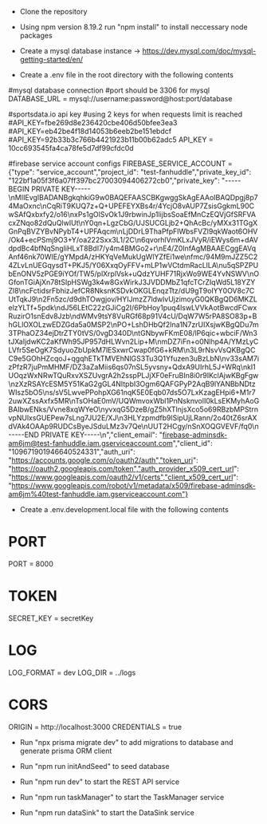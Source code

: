 - Clone the repository

- Using npm version 8.19.2 run "npm install" to install neccessary node packages

- Create a mysql database instance -> https://dev.mysql.com/doc/mysql-getting-started/en/

- Create a .env file in the root directory with the following contents

#mysql database connection
#port should be 3306 for mysql
DATABASE_URL =  mysql://username:password@host:port/database 

#sportsdata.io api key
#using 2 keys for when requests limit is reached
#API_KEY=fbe269d8e236420cbe406d50bfee3ea3
#API_KEY=eb42be4f18d14053b6eeb2be151ebdcf
#API_KEY=92b33b3c766b4421923b11b00b62adc5
API_KEY = 10cc693545fa4ca78fe5d7df99cfdc0d

#firebase service account configs
FIREBASE_SERVICE_ACCOUNT = {"type": "service_account","project_id": "test-fanhuddle","private_key_id": "122bf1a05f3f6a07ff397bc27003094406272cb0","private_key": "-----BEGIN PRIVATE KEY-----\nMIIEvgIBADANBgkqhkiG9w0BAQEFAASCBKgwggSkAgEAAoIBAQDpgj8p74MaOxnc\nCqRiT9KUQ7z+Q+UPEFEYXBs4r/4YcjO8vAUP7ZsisGgkmL90CwSAfQxbxfy2/o16\nxPs1gOlSvOk1J9rbwinJp1lijbsSoaEfMnCzEQVjGfSRFVAcxZNqo82dQuQlwIUt\nY0qn+LgzCbG/UJSUCGLjb2+QhAcBc/yMXx31TGgXGnPqBVZYBvNPybT4+UPFAqcm\nLjDDrL9ThaPfpFlWbsFVZl9qkWaot6OHV/Ok4+ecPSmj9O3+Y/oa222Sxx3L1/2C\n6qvorhlVmKLxJVyR/iEWys6m+dAVdpdBc4bfNqSngliHLxT8BdI7/y4m4BMGo2+r\nE4/Z0InfAgMBAAECggEAVqAnf46nk70WIE/gYMpdA/zHKYqVeMukUgWlYZfEi1we\nfmc/94M9mJZZ5C24ZLvLnUEGqysdT+PKJ5/Y06XxqOyFFV+mLP1wVCtdmRacLlLA\nu5qSPZPUbEnONV5zPGE9iYOf/TW5/plXrplVsk+uQdzYUHF71RjxWo9WE4YvNSWV\nOGfonTGiAjXn78tSIpHSWg3k4w8GxWirkJ3JVDDMbZ1qfcTCrZIqWd5L18YZYZl8\ncFctidsrFbhizJefCR8NksnKSDvkOKGLEnqzTtz/dU9gT9oIYY0OV8c7CUtTqkJ9\n2Fn5zc/d9dhTOwgjov/HYIJmzZ7ldwlvUjzimoyG0QKBgQD6MKZLelzYLTf+5pdk\ndJ56LEtC22zGJiCg2I/6PbHoy1puq4lswLVVkAotBwcdFCwxRuzirO1snEdv8Jzb\ndWMv9tsY8VuRGf68p91V4cU/DqW7W5rPA8SO83p+BhGLlOXOLzwEDZGda5a0MSP2\nPO+LshDHbQf2Ina1N7zrUIXsjwKBgQDu7m3TPhaOZ34ejDtrZTY0tVS/0vgD340D\ntGNbywFKmE08/lP6qic+wbciF/Wn3tJXaIjdwKC2aKfWh95JP957dHLWvn2Lip+M\nmDZ7iFn+o0Nlhp4A/YMzLyCLVfr5SeOgK7SdyuoZbUpkM7lESxwrCwap0fG6+kRM\n3L9rNsvVsQKBgQCC9e5GOhHZcqoJ+qgqhETkTMVEhNlGS3Tu3Q1Yfuzen3uBzLbN\nv33sAM7izPfzR7juPmMHMF/DZ3aZaMiis6qs07nSL5yvsny+QdxA9UIrhL5J+WRq\nkl1UOqzWxNRwTQuRxvXSZUvgrA2h2sspPLJjXF0eFruBIn8i0r9IKclAjwKBgFgw\nzXzRSAYcESM5Y51KaG2gGL4NItpbI3Ogm6QAFGPyP2AqB9lYANBbNDtzWIsz5bO5\ns/sV5LwvePPohpXG61nqK5E0Eqb07ds5O7LxKzagEHpi6+M1r72uwXZssAxfx5MR\nTsOHaE0mV/UQWmvoxWbl1PnNsknvolI0kLsEKMyhAoGBAIbwENks/Vvne8xqWYeO\nyvxqG5DzeB/gZ5hXTlnjsXco5o69RBzbMPStrnvpNUlxsGUEPew7sLng7JU2E/XJ\n3HLYzpmdfb9lSipUjLRann/2o40tZ6srAXdVAk4OAAp9RUDCsByeJSduLMz3v7Qe\nUUT2HCgy/nSnXOQGVEVF/fq0\n-----END PRIVATE KEY-----\n","client_email": "firebase-adminsdk-am6jm@test-fanhuddle.iam.gserviceaccount.com","client_id": "109671901946640524331","auth_uri": "https://accounts.google.com/o/oauth2/auth","token_uri": "https://oauth2.googleapis.com/token","auth_provider_x509_cert_url": "https://www.googleapis.com/oauth2/v1/certs","client_x509_cert_url": "https://www.googleapis.com/robot/v1/metadata/x509/firebase-adminsdk-am6jm%40test-fanhuddle.iam.gserviceaccount.com"}

- Create a .env.development.local file with the following contents
# PORT
PORT = 8000

# TOKEN
SECRET_KEY = secretKey

# LOG
LOG_FORMAT = dev
LOG_DIR = ../logs

# CORS
ORIGIN = http://localhost:3000
CREDENTIALS = true

- Run "npx prisma migrate dev" to add migrations to database and generate prisma ORM client

- Run "npm run initAndSeed" to seed database

- Run "npm run dev" to start the REST API service

- Run "npm run taskManager" to start the TaskManager service

- Run "npm run dataSink" to start the DataSink service
